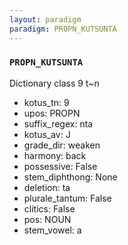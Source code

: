 ```yaml
---
layout: paradigm
paradigm: PROPN_KUTSUNTA
---
```

### ` PROPN_KUTSUNTA `

Dictionary class 9 t~n
* kotus_tn: 9
* upos: PROPN
* suffix_regex: nta
* kotus_av: J
* grade_dir: weaken
* harmony: back
* possessive: False
* stem_diphthong: None
* deletion: ta
* plurale_tantum: False
* clitics: False
* pos: NOUN
* stem_vowel: a
